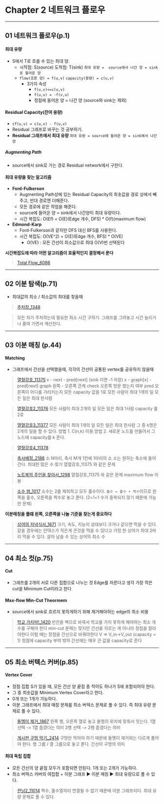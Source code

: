 # Chapter 2 네트워크 플로우
---
## 01 네트워크 플로우(p.1)

#### 최대 유량

- S에서 T로 흐를 수 있는 최대 양.
  - 시작점: S(source)
도착점: T(sink)
`최대 유량 =  source에서 나간 양 = sink로 들어온 양`
  - `flow(흐른 양) = f(u,v)`
`capacity(용량) = c(u,v)`
    - 3가지 속성
      - `f(u,v)<=c(u,v)`
      - `f(u,v) = -f(v,u)`
      - 정점에 들어온 양 = 나간 양 (source와 sink는 제외)

#### Residual Capacity(잔여 용량)

- `cf(u,v) = c(u,v) - f(u,v)`
- Residual 그래프로 바꾸는 것 공부하기.
- **Residual 그래프에서 최대 유량**
`최대 유량 = source에 들어온 양 = sink에서 나간 양`

##### Augmenting Path

- source에서 sink로 가는 경로 Residual network에서 구한다.
#### 최대 유량을 찾는 알고리즘

- **Ford-Fulkerson**
  - Augmenting Path상에 있는 Residual Capacity의 최솟값을 경로 상에서 빼주고, 반대 경로엔 더해준다.
  - 모든 경로에 같은 작업을 해준다.
  - source에 들어온 양 = sink에서 나간양이 최대 유량이다.
  - 시간 복잡도: O(Ef) = O(E)(Edge 개수, DFS) * O(f)(maximum flow)
- **Edmond-Karp**
  - Ford-Fulkerson과 같지만 DFS 대신 BFS를 사용한다.
  - 시간 복잡도: O(VE^2) = O(E)(Edge 개수, BFS) * O(VE)
    - O(VE) : 모든 간선이 최소값으로 최대 O(V)번 선택된다

**시간복잡도에 따라 어떤 알고리즘이 효율적인지 결정해서 푼다**
>[Total Flow_6086](http://icpc.me/6086)

---
## 02 이분 탐색(p.71)

- 최대값의 최소 / 최소값의 최대를 찾을때
>[주차장_1348](http://icpc.me/1348)

> 모든 차가 주차하는데 필요한 최소 시간 구하기.
> 그래프를 그려놓고 시간 늘리거나 줄여 가면서 계산한다.

---
## 03 이분 매칭 (p.44)

#### Matching

- 그래프에서 간선을 선택했을때, 각각의 간선이 공통된 vertex를 공유하지 않을때

>[열혈강호_11375](http://icpc.me/11375)
x - next - pred[next] (sink 이면 -1 저장)
x - graph[x] - pred[next]
graph 왼쪽 - 오른쪽 관계
check 오른쪽 방문 했는지 여부
pred 오른쪽이 어디를 가리키는지
모든 capacity 값을 1로
모든 사람이 최대 1개의 일
모든 일은 최대 한사람

>[열혈강호2_11376](http://icpc.me/11376)
모든 사람이 최대 2개의 일
모든 일은 최대 1사람
capacity 를 2로

>[열혈강호3_11377](http://icpc.me/11377)
모든 사람이 최대 1개의 일
모든 일은 최대 한사람
그 중 k명은 2개의 일을 할 수 있다.
방법 1. C(n,k) 이용
방법 2. 새로운 노드를 만들어서 그 노드에 capacity를 k 준다.

>[열혈강호4_11378](http://icpc.me/11378)

>[축사배정_2188](http://icpc.me/2188)
소 N마리, 축사 M개 1칸에 1마리의 소
소는 원하는 축소에 들어간다.
최대한 많은 수 찾기
열혈강호_11375 와 같은 문제

>[노트북의 주인을 찾아서_1298](http://icpc.me/1298)
열혈강호_11375 와 같은 문제
maximum flow 이용

>[소수 쌍_1017](http://icpc.me/1017)
소수는 2를 제외하고 모두 홀수이다.
`홀수 = 홀수 + 짝수`이므로 왼쪽을 홀수, 오른쪽을 짝수로 놓고 푼다.
(2=1+1 수가 중복되지 않기 때문에 가능한 문제)

**이분매칭을 풀떄 왼쪽, 오른쪽을 나눌 기준을 찾는게 중요하다**
>[상어의 저녁식사_1671](http://icpc.me/1671)
크기, 속도, 지능이 상대보다 크거나 같으면 먹을 수 있다.
같을 경우에는 인덱스가 작은게 큰것을 먹을 수 있다고 가정
한 상어가 최대 2마리 먹을 수 있다.
살아 남을 수 있는 상어의 최소 수

---
## 04 최소 컷(p.75)

#### Cut

- 그래프를 2개의 서로 다른 집합으로 나누는 것
Edge를 자른다고 생각
가장 작은 cut을 Minimum Cut이라고 한다
#### Max-flow Min-Cut Theormem

- source에서 sink로 흐르지 못하게하기 위해 제거해야하는 edge의 최소 비용
>[학교 가지마!_1420](http://icpc.me/1420)
빈칸을 벽으로 바꿔서 학교를 가지 못하게 해야하는 최소 개수를 구해야 한다
min-cut 문제는 맞지만 간선을 자르는 게 아니라 정점을 잘라야한다
이럴 때는 정점을 간선으로 바꿔야한다
V => V_in->V_out (capacity = 1)
정점에 capacity 부여
밖의 간선에는 매우 큰 값을 capacity로 준다

---
## 05 최소 버텍스 커버(p.85)

#### Vertex Cover

- 정점 집합 S가 있을 때, 모든 간선 양 끝점 중 적어도 하나가 S에 포함되어야 한다.
- 그 중 최솟값을 Minimum Vertex Cover라고 한다.
- 0개 또는 1개가 가능하다.
- 이분 그래프에서 최대 매칭 문제를 최소 버텍스 문제로 풀 수 있다.
즉 최대 유량 문제로 풀 수 있다.
>[돌멩이 제거_1867](http://icpc.me/1867)
왼쪽 행, 오른쪽 열로 놓고 돌멩이 위치에 맞춰서 잇는다.
1열 선택 -> 1열 줍겠다는 의미
2행 선택 -> 2행 줍겠다는 의미

>[게시판 구멍 막기_2414](http://icpc.me/2414)
구멍만 막아야 하기 때문에 돌멩이 제거와는 다르게 풀어야 한다.
행 그룹 / 열 그룹으로 놓고 푼다.
간선이 구멍의 의미

#### 최대 독립 집합

- 모든 간선의 양 끝점 모두가 포함되면 안된다. 1개 또는 2개가 가능하다.
- 최소 버텍스 커버의 여집합 + 이분 그래프 ▶ 이분 매칭 ▶ 최대 유량으로 풀 수 있다.
>[컨닝2_11014](http://icpc.me/11014)
짝수, 홀수열끼리 연결될 수 없기 때문에 이분 그래프이다.
최대 유량 문제로 풀 수 있다.
